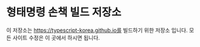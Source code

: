 # 형태명령 손책 빌드 저장소

이 저장소는 https://typescript-korea.github.io를 빌드하기 위한 저장소 입니다.
모든 사이트 수정은 이 곳에서 하시면 됩니다.